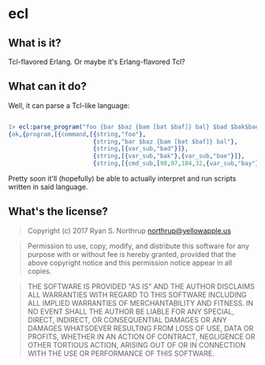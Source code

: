 # ecl

## What is it?

Tcl-flavored Erlang.  Or maybe it's Erlang-flavored Tcl?

## What can it do?

Well, it can parse a Tcl-like language:

```erlang

1> ecl:parse_program("foo {bar $baz {bam [bat $baf]} bal} $bad $bak$bae [bah $bay]").
{ok,{program,[{command,[{string,"foo"},
                        {string,"bar $baz {bam [bat $baf]} bal"},
                        {string,[{var_sub,"bad"}]},
                        {string,[{var_sub,"bak"},{var_sub,"bae"}]},
                        {string,[{cmd_sub,[98,97,104,32,{var_sub,"bay"}]}]}]}]}}

```

Pretty soon it'll (hopefully) be able to actually interpret and run
scripts written in said language.

## What's the license?

> Copyright (c) 2017 Ryan S. Northrup <northrup@yellowapple.us>

> Permission to use, copy, modify, and distribute this software for
> any purpose with or without fee is hereby granted, provided that the
> above copyright notice and this permission notice appear in all
> copies.

> THE SOFTWARE IS PROVIDED "AS IS" AND THE AUTHOR DISCLAIMS ALL
> WARRANTIES WITH REGARD TO THIS SOFTWARE INCLUDING ALL IMPLIED
> WARRANTIES OF MERCHANTABILITY AND FITNESS. IN NO EVENT SHALL THE
> AUTHOR BE LIABLE FOR ANY SPECIAL, DIRECT, INDIRECT, OR CONSEQUENTIAL
> DAMAGES OR ANY DAMAGES WHATSOEVER RESULTING FROM LOSS OF USE, DATA
> OR PROFITS, WHETHER IN AN ACTION OF CONTRACT, NEGLIGENCE OR OTHER
> TORTIOUS ACTION, ARISING OUT OF OR IN CONNECTION WITH THE USE OR
> PERFORMANCE OF THIS SOFTWARE.
